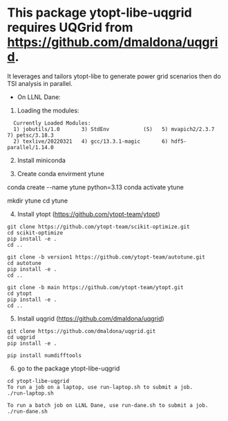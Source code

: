 # This package ytopt-libe-uqgrid requires UQGrid from https://github.com/dmaldona/uqgrid.
It leverages and tailors ytopt-libe to generate power grid scenarios then do TSI analysis in parallel.

* On LLNL Dane: 

1. Loading the modules: 
```
  Currently Loaded Modules:
  1) jobutils/1.0       3) StdEnv           (S)   5) mvapich2/2.3.7         7) petsc/3.18.3
  2) texlive/20220321   4) gcc/13.3.1-magic       6) hdf5-parallel/1.14.0
```

2. Install miniconda

3. Create conda envirment ytune 

conda create --name ytune python=3.13
conda activate ytune

mkdir ytune
cd ytune

4. Install ytopt (https://github.com/ytopt-team/ytopt)

```
git clone https://github.com/ytopt-team/scikit-optimize.git
cd scikit-optimize
pip install -e .
cd ..

git clone -b version1 https://github.com/ytopt-team/autotune.git
cd autotune
pip install -e . 
cd ..

git clone -b main https://github.com/ytopt-team/ytopt.git
cd ytopt
pip install -e .
cd ..
```

5. Install uqgrid (https://github.com/dmaldona/uqgrid)
```
git clone https://github.com/dmaldona/uqgrid.git
cd uqgrid
pip install -e .

pip install numdifftools
```

6. go to the package ytopt-libe-uqgrid

```
cd ytopt-libe-uqgrid
To run a job on a laptop, use run-laptop.sh to submit a job.
./run-laptop.sh

To run a batch job on LLNL Dane, use run-dane.sh to submit a job.
./run-dane.sh

```
